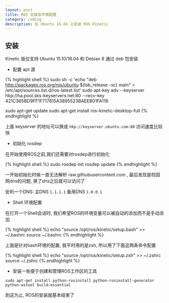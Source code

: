 ```yaml
---
layout: post
title: ROS 安装及环境配置
category: coding
description: 在 Ubuntu 16.04 上安装 ROS Kinetic
---
```


## 安装

Kinetic 版仅支持 Ubuntu 15.10/16.04 和 Debian 8 通过 deb 包安装

- 配置 apt 源

{% highlight shell %}
sudo sh -c 'echo "deb http://packages.ros.org/ros/ubuntu $(lsb_release -sc) main" > /etc/apt/sources.list.d/ros-latest.list'
sudo apt-key adv --keyserver hkp://ha.pool.sks-keyservers.net:80 --recv-key 421C365BD9FF1F717815A3895523BAEEB01FA116

sudo apt-get update
sudo apt-get install ros-kinetic-desktop-full
{% endhighlight %}

上面 keyserver 的地址可以换成 `hkp://keyserver.ubuntu.com:80` 访问速度比较快

- 初始化 rosdep

在开始使用ROS之前,我们还需要对rosdep进行初始化

{% highlight shell %}
sudo rosdep init
rosdep update
{% endhighlight %}

一开始初始化时候一直无法解析 raw.githubusercontent.com , 最后发现是校园网dns的问题, 换了dns之后就可以访问了

安利一个DNS: 主DNS `1.1.1.1` 备用DNS `1.0.0.1`

- Shell 环境配置

在打开一个Shell会话时, 我们希望ROS的环境变量可以被自动的添加而不是手动添加

{% highlight shell %}
echo "source /opt/ros/kinetic/setup.bash" >> ~/.bashrc
source ~/.bashrc
{% endhighlight %}

上面是针对bash环境的配置, 我平时用的是zsh, 所以用了下面这两条命令配置

{% highlight shell %}
echo "source /opt/ros/kinetic/setup.zsh" >> ~/.zshrc
source ~/.zshrc
{% endhighlight %}

- 安装一些便于创建和管理ROS工作区的工具

`sudo apt-get install python-rosinstall python-rosinstall-generator python-wstool build-essential`

到这为止, ROS的安装就基本结束了